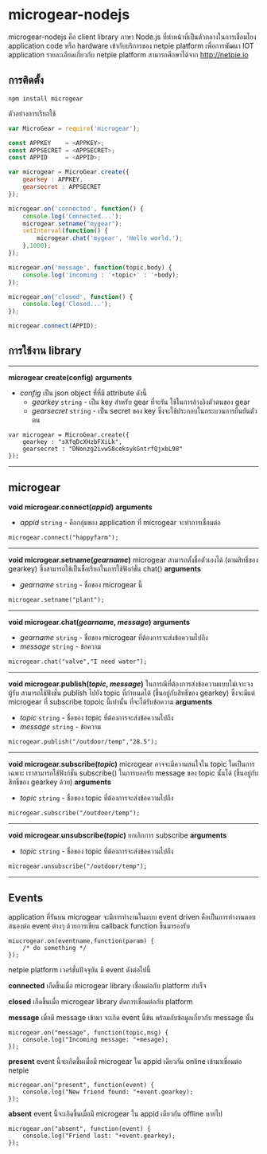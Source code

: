 # microgear-nodejs

microgear-nodejs คือ client library ภาษา Node.js ที่ทำหน้าที่เป็นตัวกลางในการเชื่อมโยง application code หรือ hardware เข้ากับบริการของ netpie platform เพื่อการพัฒนา IOT application รายละเอียดเกี่ยวกับ netpie platform สามารถศึกษาได้จาก http://netpie.io

## การติดตั้ง

```
npm install microgear
```

ตัวอย่างการเรียกใช้
```js
var MicroGear = require('microgear');

const APPKEY    = <APPKEY>;
const APPSECRET = <APPSECRET>;
const APPID     = <APPID>;

var microgear = MicroGear.create({
    gearkey : APPKEY,
    gearsecret : APPSECRET
});

microgear.on('connected', function() {
    console.log('Connected...');
    microgear.setname("mygear");
    setInterval(function() {
        microgear.chat('mygear', 'Hello world.');
    },1000);
});

microgear.on('message', function(topic,body) {
    console.log('incoming : '+topic+' : '+body);
});

microgear.on('closed', function() {
    console.log('Closed...');
});

microgear.connect(APPID);
```
## การใช้งาน library
---
**microgear create(config)**
**arguments**
* *config* เป็น json object ที่ที่มี attribute ดังนี้
  * *gearkey* `string` - เป็น key สำหรับ gear ที่จะรัน ใช้ในการอ้างอิงตัวตนของ gear
  * *gearsecret* `string` - เป็น secret ของ key ซึ่งจะใช้ประกอบในกระบวนการยืนยันตัวตน

```
var microgear = MicroGear.create({
    gearkey : "sXfqDcXHzbFXiLk",
    gearsecret : "DNonzg2ivwS8ceksykGntrfQjxbL98"
});
```
---
## microgear
**void microgear.connect(*appid*)**
**arguments**
* *appid* `string` - คือกลุ่มของ application ที่ microgear จะทำการเชื่อมต่อ 

```
microgear.connect("happyfarm");
```
---
**void microgear.setname(*gearname*)**
microgear สามารถตั้งชื่อตัวเองได้ (ตามสิทธิ์ของ gearkey) ซึ่งสามารถใช้เป็นชื่อเรียกในการใช้ฟังก์ชั่น chat()
**arguments**
* *gearname* `string` - ชื่อของ microgear นี้   

```
microgear.setname("plant");
```
---
**void microgear.chat(*gearname*, *message*)**
**arguments**
* *gearname* `string` - ชื่อของ microgear ที่ต้องการจะส่งข้อความไปถึง 
* *message* `string` - ข้อความ

```
microgear.chat("valve","I need water");
```
---
**void microgear.publish(*topic*, *message*)**
ในการณีที่ต้องการส่งข้อความแบบไม่เจาะจงผู้รับ สามารถใช้ฟังชั่น publish ไปยัง topic ที่กำหนดได้ (ขึ้นอยู่กับสิทธิ์ของ gearkey) ซึ่งจะมีแต่ microgear ที่ subscribe topoic นี้เท่านั้น ที่จะได้รับข้อความ
**arguments**
* *topic* `string` - ชื่อของ topic ที่ต้องการจะส่งข้อความไปถึง 
* *message* `string` - ข้อความ

```
microgear.publish("/outdoor/temp","28.5");
```
---
**void microgear.subscribe(*topic*)**
microgear อาจจะมีความสนใจใน topic ใดเป็นการเฉพาะ เราสามารถใช้ฟังก์ชั่น subscribe() ในการบอกรับ message ของ topic นั้นได้ (ขึ้นอยู่กับสิทธิ์ของ gearkey ด้วย)
**arguments**
* *topic* `string` - ชื่อของ topic ที่ต้องการจะส่งข้อความไปถึง 

```
microgear.subscribe("/outdoor/temp");
```
---
**void microgear.unsubscribe(*topic*)**
ยกเลิกการ subscribe
**arguments**
* *topic* `string` - ชื่อของ topic ที่ต้องการจะส่งข้อความไปถึง 

```
microgear.unsubscribe("/outdoor/temp");
```




---
## Events
application ที่รันบน microgear จะมีการทำงานในแบบ event driven คือเป็นการทำงานตอบสนองต่อ event ต่างๆ ด้วยการเขียน callback function ขึ้นมารองรับ
```
miucrogear.on(eventname,function(param) {
	/* do something */
});
```
netpie platform เวอร์ชั่นปัจจุบัน มี event ดังต่อไปนี้

**connected**
เกืดขึ้นเมื่อ microgear library เชื่อมต่อกับ platform สำเร็จ

**closed**
เกืดขึ้นเมื่อ microgear library ตัดการเชื่อมต่อกับ platform

**message**
เมื่อมี message เข้ามา จะเกิด event นี้ข้น พร้อมกับข้อมูลเกี่ยวกับ message นั้น
```
microgear.on("message", function(topic,msg) {
	console.log("Incoming message: "+mesage);
});
```

**present**
event นี้จะเกิดขึ้นเมื่อมี microgear ใน appid เดียวกัน online เข้ามาเชื่อมต่อ netpie
```
microgear.on("present", function(event) {
	console.log("New friend found: "+event.gearkey);
});
```
**absent**
event นี้จะเกิดขึ้นเมื่อมี microgear ใน appid เดียวกัน offline หายไป
```
microgear.on("absent", function(event) {
	console.log("Friend lost: "+event.gearkey);
});
```
